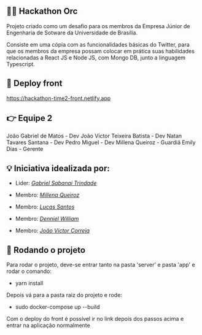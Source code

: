 ## 👩‍💻 Hackathon Orc

Projeto criado como um desafio para os membros da Empresa Júnior de Engenharia de Sotware da Universidade de Brasília. 

Consiste em uma cópia com as funcionalidades básicas do Twitter, para que os membros da empresa possam colocar em prática suas habilidades relacionadas a React JS e Node JS, com Mongo DB, junto a linguagem Typescript.

## 🤘 Deploy front

https://hackathon-time2-front.netlify.app

## 👉 Equipe 2

João Gabriel de Matos - Dev
João Victor Teixeira Batista - Dev
Natan Tavares Santana - Dev
Pedro Miguel - Dev
Millena Queiroz - Guardiã
Emily Dias - Gerente


## 💡 Iniciativa idealizada por:

* Lider: *[Gabriel Sabanai Trindade](https://github.com/Sabanai104)*

* Membro: *[Millena Queiroz](https://github.com/MillenaQueiroz)*

* Membro: *[Lucas Santos](https://github.com/lucasgabrielgsp)*

* Membro: *[Denniel William](https://github.com/Denniel-sudo)*

* Membro: *[João Victor Correia](https://github.com/CorreiaJV)*

## 🚀 Rodando o projeto

Para rodar o projeto, deve-se entrar tanto na pasta 'server' e pasta 'app' e rodar o comando:

* yarn install

Depois vá para a pasta raiz do projeto e rode:

* sudo docker-compose up --build

Com o deploy do front é possível ir no link depois dos passos acima e entrar na aplicação normalmente
